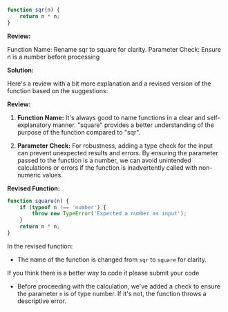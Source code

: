 ```javascript
function sqr(n) {
    return n * n;
}

```

**Review:**

Function Name: Rename sqr to square for clarity.
Parameter Check: Ensure n is a number before processing

**Solution:**

Here's a review with a bit more explanation and a revised version of the function based on the suggestions:

**Review:**

1. **Function Name:** It's always good to name functions in a clear and self-explanatory manner. "square" provides a better understanding of the purpose of the function compared to "sqr".

2. **Parameter Check:** For robustness, adding a type check for the input can prevent unexpected results and errors. By ensuring the parameter passed to the function is a number, we can avoid unintended calculations or errors if the function is inadvertently called with non-numeric values.

**Revised Function:**

```javascript
function square(n) {
    if (typeof n !== 'number') {
        throw new TypeError('Expected a number as input');
    }
    return n * n;
}
```

In the revised function:

- The name of the function is changed from `sqr` to `square` for clarity.

If you think there is a better way to code it please submit your code 
- Before proceeding with the calculation, we've added a check to ensure the parameter `n` is of type number. If it's not, the function throws a descriptive error.

